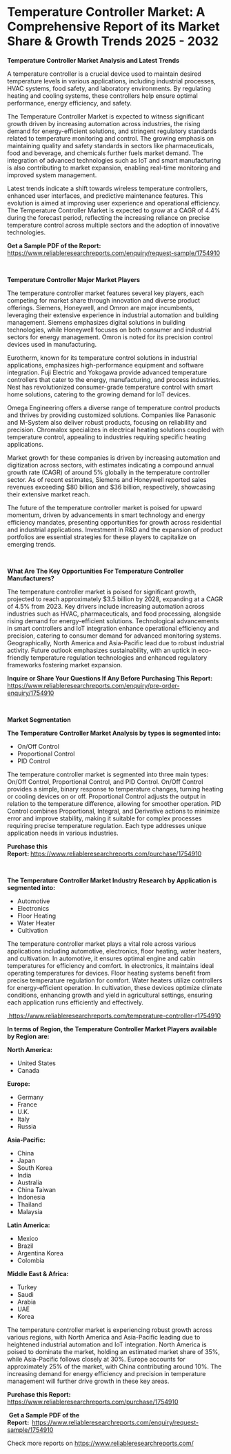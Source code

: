 <p><h1>Temperature Controller Market: A Comprehensive Report of its Market Share & Growth Trends 2025 - 2032</h1></p><p><strong>Temperature Controller Market Analysis and Latest Trends</strong></p>
<p><p>A temperature controller is a crucial device used to maintain desired temperature levels in various applications, including industrial processes, HVAC systems, food safety, and laboratory environments. By regulating heating and cooling systems, these controllers help ensure optimal performance, energy efficiency, and safety.</p><p>The Temperature Controller Market is expected to witness significant growth driven by increasing automation across industries, the rising demand for energy-efficient solutions, and stringent regulatory standards related to temperature monitoring and control. The growing emphasis on maintaining quality and safety standards in sectors like pharmaceuticals, food and beverage, and chemicals further fuels market demand. The integration of advanced technologies such as IoT and smart manufacturing is also contributing to market expansion, enabling real-time monitoring and improved system management.</p><p>Latest trends indicate a shift towards wireless temperature controllers, enhanced user interfaces, and predictive maintenance features. This evolution is aimed at improving user experience and operational efficiency. The Temperature Controller Market is expected to grow at a CAGR of 4.4% during the forecast period, reflecting the increasing reliance on precise temperature control across multiple sectors and the adoption of innovative technologies.</p></p>
<p><strong>Get a Sample PDF of the Report:&nbsp;</strong> <a href="https://www.reliableresearchreports.com/enquiry/request-sample/1754910?utm_campaign=2520&utm_medium=2&utm_source=Github&utm_content=ia&utm_term=19022025&utm_id=temperature-controller">https://www.reliableresearchreports.com/enquiry/request-sample/1754910</a></p>
<p>&nbsp;</p>
<p><strong>Temperature Controller Major Market Players</strong></p>
<p><p>The temperature controller market features several key players, each competing for market share through innovation and diverse product offerings. Siemens, Honeywell, and Omron are major incumbents, leveraging their extensive experience in industrial automation and building management. Siemens emphasizes digital solutions in building technologies, while Honeywell focuses on both consumer and industrial sectors for energy management. Omron is noted for its precision control devices used in manufacturing.</p><p>Eurotherm, known for its temperature control solutions in industrial applications, emphasizes high-performance equipment and software integration. Fuji Electric and Yokogawa provide advanced temperature controllers that cater to the energy, manufacturing, and process industries. Nest has revolutionized consumer-grade temperature control with smart home solutions, catering to the growing demand for IoT devices.</p><p>Omega Engineering offers a diverse range of temperature control products and thrives by providing customized solutions. Companies like Panasonic and M-System also deliver robust products, focusing on reliability and precision. Chromalox specializes in electrical heating solutions coupled with temperature control, appealing to industries requiring specific heating applications.</p><p>Market growth for these companies is driven by increasing automation and digitization across sectors, with estimates indicating a compound annual growth rate (CAGR) of around 5% globally in the temperature controller sector. As of recent estimates, Siemens and Honeywell reported sales revenues exceeding $80 billion and $36 billion, respectively, showcasing their extensive market reach.</p><p>The future of the temperature controller market is poised for upward momentum, driven by advancements in smart technology and energy efficiency mandates, presenting opportunities for growth across residential and industrial applications. Investment in R&D and the expansion of product portfolios are essential strategies for these players to capitalize on emerging trends.</p></p>
<p>&nbsp;</p>
<p><strong>What Are The Key Opportunities For Temperature Controller Manufacturers?</strong></p>
<p><p>The temperature controller market is poised for significant growth, projected to reach approximately $3.5 billion by 2028, expanding at a CAGR of 4.5% from 2023. Key drivers include increasing automation across industries such as HVAC, pharmaceuticals, and food processing, alongside rising demand for energy-efficient solutions. Technological advancements in smart controllers and IoT integration enhance operational efficiency and precision, catering to consumer demand for advanced monitoring systems. Geographically, North America and Asia-Pacific lead due to robust industrial activity. Future outlook emphasizes sustainability, with an uptick in eco-friendly temperature regulation technologies and enhanced regulatory frameworks fostering market expansion.</p></p>
<p><strong>Inquire or Share Your Questions If Any Before Purchasing This Report:</strong> <a href="https://www.reliableresearchreports.com/enquiry/pre-order-enquiry/1754910?utm_campaign=2520&utm_medium=2&utm_source=Github&utm_content=ia&utm_term=19022025&utm_id=temperature-controller">https://www.reliableresearchreports.com/enquiry/pre-order-enquiry/1754910</a></p>
<p>&nbsp;</p>
<p><strong>Market Segmentation</strong></p>
<p><strong>The Temperature Controller Market Analysis by types is segmented into:</strong></p>
<p><ul><li>On/Off Control</li><li>Proportional Control</li><li>PID Control</li></ul></p>
<p><p>The temperature controller market is segmented into three main types: On/Off Control, Proportional Control, and PID Control. On/Off Control provides a simple, binary response to temperature changes, turning heating or cooling devices on or off. Proportional Control adjusts the output in relation to the temperature difference, allowing for smoother operation. PID Control combines Proportional, Integral, and Derivative actions to minimize error and improve stability, making it suitable for complex processes requiring precise temperature regulation. Each type addresses unique application needs in various industries.</p></p>
<p><strong>Purchase this Report:&nbsp;</strong><a href="https://www.reliableresearchreports.com/purchase/1754910?utm_campaign=2520&utm_medium=2&utm_source=Github&utm_content=ia&utm_term=19022025&utm_id=temperature-controller">https://www.reliableresearchreports.com/purchase/1754910</a></p>
<p>&nbsp;</p>
<p><strong>The Temperature Controller Market Industry Research by Application is segmented into:</strong></p>
<p><ul><li>Automotive</li><li>Electronics</li><li>Floor Heating</li><li>Water Heater</li><li>Cultivation</li></ul></p>
<p><p>The temperature controller market plays a vital role across various applications including automotive, electronics, floor heating, water heaters, and cultivation. In automotive, it ensures optimal engine and cabin temperatures for efficiency and comfort. In electronics, it maintains ideal operating temperatures for devices. Floor heating systems benefit from precise temperature regulation for comfort. Water heaters utilize controllers for energy-efficient operation. In cultivation, these devices optimize climate conditions, enhancing growth and yield in agricultural settings, ensuring each application runs efficiently and effectively.</p></p>
<p><a href="https://www.reliableresearchreports.com/temperature-controller-r1754910?utm_campaign=2520&utm_medium=2&utm_source=Github&utm_content=ia&utm_term=19022025&utm_id=temperature-controller">&nbsp;https://www.reliableresearchreports.com/temperature-controller-r1754910</a></p>
<p><strong>In terms of Region, the Temperature Controller Market Players available by Region are:</strong></p>
<p>
    <p> <strong> North America: </strong>
        <ul>
            <li>United States</li>
            <li>Canada</li>
        </ul>
        </p> 
    <p> <strong> Europe: </strong>
        <ul>
            <li>Germany</li>
            <li>France</li>
            <li>U.K.</li>
            <li>Italy</li>
            <li>Russia</li>
        </ul>
        </p> 
    <p> <strong> Asia-Pacific: </strong>
        <ul>
            <li>China</li>
            <li>Japan</li>
            <li>South Korea</li>
            <li>India</li>
            <li>Australia</li>
            <li>China Taiwan</li>
            <li>Indonesia</li>
            <li>Thailand</li>
            <li>Malaysia</li>
        </ul>
        </p> 
    <p> <strong> Latin America: </strong>
        <ul>
            <li>Mexico</li>
            <li>Brazil</li>
            <li>Argentina Korea</li>
            <li>Colombia</li>
        </ul>
        </p> 
    <p> <strong> Middle East & Africa: </strong>
        <ul>
            <li>Turkey</li>
            <li>Saudi</li>
            <li>Arabia</li>
            <li>UAE</li>
            <li>Korea</li>
        </ul>
    </p>
    </p>
<p><p>The temperature controller market is experiencing robust growth across various regions, with North America and Asia-Pacific leading due to heightened industrial automation and IoT integration. North America is poised to dominate the market, holding an estimated market share of 35%, while Asia-Pacific follows closely at 30%. Europe accounts for approximately 25% of the market, with China contributing around 10%. The increasing demand for energy efficiency and precision in temperature management will further drive growth in these key areas.</p></p>
<p><strong>Purchase this Report: </strong><a href="https://www.reliableresearchreports.com/purchase/1754910?utm_campaign=2520&utm_medium=2&utm_source=Github&utm_content=ia&utm_term=19022025&utm_id=temperature-controller">https://www.reliableresearchreports.com/purchase/1754910</a></p>
<p>&nbsp;<strong>Get a Sample PDF of the Report:&nbsp;&nbsp;</strong><a href="https://www.reliableresearchreports.com/enquiry/request-sample/1754910?utm_campaign=2520&utm_medium=2&utm_source=Github&utm_content=ia&utm_term=19022025&utm_id=temperature-controller">https://www.reliableresearchreports.com/enquiry/request-sample/1754910</a></p>
<p><strong></strong></p>
<p>Check more reports on <a href="https://www.reliableresearchreports.com/?utm_campaign=2520&utm_medium=2&utm_source=Github&utm_content=ia&utm_term=19022025&utm_id=temperature-controller">https://www.reliableresearchreports.com/</a></p>